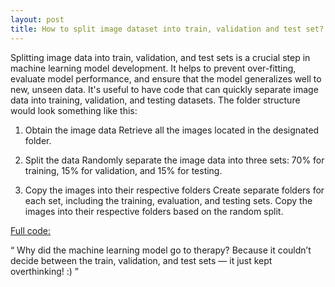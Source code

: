 ```yaml
---
layout: post
title: How to split image dataset into train, validation and test set?
---
```


Splitting image data into train, validation, and test sets is a crucial step in machine learning model development. It helps to prevent over-fitting, evaluate model performance, and ensure that the model generalizes well to new, unseen data.
It's useful to have code that can quickly separate image data into training, validation, and testing datasets.
The folder structure would look something like this:

<script src="https://gist.github.com/Aravinda89/ae9ba29924cec60f892fc290647d8759.js"></script>

        
1. Obtain the image data Retrieve all the images located in the designated folder.

<script src="https://gist.github.com/Aravinda89/b3db76d48c4dfa8d801ae8619b008d3f.js"></script>


2. Split the data Randomly separate the image data into three sets: 70% for training, 15% for validation, and 15% for testing.

<script src="https://gist.github.com/Aravinda89/2241d6cd7fc837b5e172e14cc9c8d997.js"></script>


3. Copy the images into their respective folders Create separate folders for each set, including the training, evaluation, and testing sets. Copy the images into their respective folders based on the random split.

<script src="https://gist.github.com/Aravinda89/11626d83af915b45ea56924b8f09001d.js"></script>


<a href="https://github.com/Aravinda89/split_train_eval_test"> Full code: </a>

<script src="https://gist.github.com/Aravinda89/0aafd15ff5cad8f13e9002f5ec459e8e.js"></script>


“ Why did the machine learning model go to therapy?
Because it couldn’t decide between the train, validation, and test sets — it just kept overthinking! :) ”
